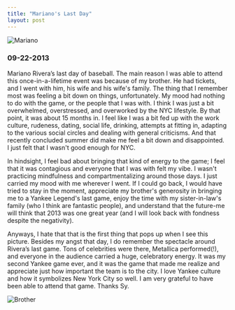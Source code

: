 ```yaml
---
title: "Mariano's Last Day"
layout: post
---
```


![Mariano](/connectingdots/assets/IMG_2631.JPG)

### 09-22-2013

Mariano Rivera’s last day of baseball.  The main reason I was able to attend this once-in-a-lifetime event was because of my brother.  He had tickets, and I went with him, his wife and his wife's family.  The thing that I remember most was feeling a bit down on things, unfortunately.  My mood had nothing to do with the game, or the people that I was with.  I think I was just a bit overwhelmed, overstressed, and overworked by the NYC lifestyle.  By that point, it was about 15 months in.  I feel like I was a bit fed up with the work culture, rudeness, dating, social life, drinking, attempts at fitting in, adapting to the various social circles and dealing with general criticisms. And that recently concluded summer did make me feel a bit down and disappointed. I just felt that I wasn't good enough for NYC.  

In hindsight, I feel bad about bringing that kind of energy to the game; I feel that it was contagious and everyone that I was with felt my vibe.  I wasn't practicing mindfulness and compartmentalizing around those days.  I just carried my mood with me wherever I went.  If I could go back, I would have tried to stay in the moment, appreciate my brother's generosity in bringing me to a Yankee Legend's last game, enjoy the time with my sister-in-law's family (who I think are fantastic people), and understand that the future-me will think that 2013 was one great year (and I will look back with fondness despite the negativity).  

Anyways, I hate that that is the first thing that pops up when I see this picture.  Besides my angst that day, I do remember the spectacle around Rivera’s last game.  Tons of celebrities were there, Metallica performed(!), and everyone in the audience carried a huge, celebratory energy.  It was my second Yankee game ever, and it was the game that made me realize and appreciate just how important the team is to the city.  I love Yankee culture and how it symbolizes New York City so well.  I am very grateful to have been able to attend that game.  Thanks Sy. 

![Brother](/connectingdots/assets/IMG_2648.JPG)
